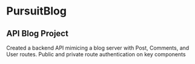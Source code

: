 # PursuitBlog
## API Blog Project
Created a backend API mimicing a blog server with Post, Comments, and User routes.
Public and private route authentication on key components
